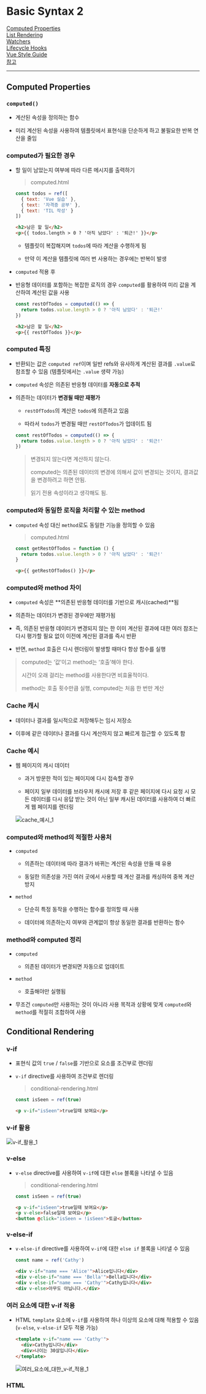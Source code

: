# Basic Syntax 2

[Computed Properties](#computed-properties)   
[List Rendering](#list-rendering)   
[Watchers](#watchers)   
[Lifecycle Hooks](#lifecycle-hooks)   
[Vue Style Guide](#vue-style-guide)   
[참고](#참고)   

---

## Computed Properties

### `computed()`

- 계산된 속성을 정의하는 함수

- 미리 계산된 속성을 사용하여 템플릿에서 표현식을 단순하게 하고 불필요한 반복 연산을 줄임

### computed가 필요한 경우

- 할 일이 남았는지 여부에 따라 다른 메시지를 출력하기
    
    > computed.html
    > 
    
    ```jsx
    const todos = ref([
      { text: 'Vue 실습' },
      { text: '자격증 공부' },
      { text: 'TIL 작성' }
    ])
    ```
    
    ```html
    <h2>남은 할 일</h2>
    <p>{{ todos.length > 0 ? '아직 남았다' : '퇴근!' }}</p>
    ```
    
    - 템플릿이 복잡해지며 `todos`에 따라 계산을 수행하게 됨

    - 만약 이 계산을 템플릿에 여러 번 사용하는 경우에는 반복이 발생

- `computed` 적용 후

- 반응형 데이터를 포함하는 복잡한 로직의 경우 `computed`를 활용하여 미리 값을 계산하여 계산된 값을 사용
    
    ```jsx
    const restOfTodos = computed(() => {
      return todos.value.length > 0 ? '아직 남았다' : '퇴근!'
    })
    ```
    
    ```html
    <h2>남은 할 일</h2>
    <p>{{ restOfTodos }}</p>
    ```
    

### computed 특징

- 반환되는 값은 `computed ref`이며 일반 refs와 유사하게 계산된 결과를 `.value`로 참조할 수 있음 (템플릿에서는 `.value` 생략 가능)

- `computed` 속성은 의존된 반응형 데이터를 **자동으로 추적**

- 의존하는 데이터가 **변경될 때만 재평가**
    - `restOfTodos`의 계산은 `todos`에 의존하고 있음
    
    - 따라서 `todos`가 변경될 때만 `restOfTodos`가 업데이트 됨
    
    ```jsx
    const restOfTodos = computed(() => {
      return todos.value.length > 0 ? '아직 남았다' : '퇴근!'
    })
    ```
    > 변경되지 않는다면 계산하지 않는다.
    >
    > computed는 의존된 데이터의 변경에 의해서 값이 변경되는 것이지, 결과값을 변경하려고 하면 안됨. 
    >
    >읽기 전용 속성이라고 생각해도 됨.
    >


### computed와 동일한 로직을 처리할 수 있는 method

- `computed` 속성 대신 `method`로도 동일한 기능을 정의할 수 있음
    
    > computed.html
    > 
    
    ```jsx
    const getRestOfTodos = function () {
      return todos.value.length > 0 ? '아직 남았다' : '퇴근!'
    }
    ```
    
    ```html
    <p>{{ getRestOfTodos() }}</p>
    ```
    

### computed와 method 차이

- `computed` 속성은 **의존된 반응형 데이터를 기반으로 캐시(cached)**됨

- 의존하는 데이터가 변경된 경우에만 재평가됨

- 즉, 의존된 반응형 데이터가 변경되지 않는 한 이미 계산된 결과에 대한 여러 참조는 다시 평가할 필요 없이 이전에 계산된 결과를 즉시 반환

- 반면, `method` 호출은 다시 렌더링이 발생할 때마다 항상 함수를 실행

> computed는 ‘값’이고 method는 ‘호출’해야 한다.
>
>시간이 오래 걸리는 method를 사용한다면 비효율적이다.
>
>method는 호출 횟수만큼 실행, computed는 처음 한 번만 계산
>

### Cache 캐시

- 데이터나 결과를 일시적으로 저장해두는 임시 저장소

- 이후에 같은 데이터나 결과를 다시 계산하지 않고 빠르게 접근할 수 있도록 함

### Cache 예시

- 웹 페이지의 캐시 데이터

    - 과거 방문한 적이 있는 페이지에 다시 접속할 경우

    - 페이지 일부 데이터를 브라우저 캐시에 저장 후 같은 페이지에 다시 요청 시 모든 데이터를 다시 응답 받는 것이 아닌 일부 캐시된 데이터를 사용하여 더 빠르게 웹 페이지를 렌더링
    
    ![cache_예시_1](./images/cache_예시_1.png)
    

### computed와 method의 적절한 사용처

- `computed`
    - 의존하는 데이터에 따라 결과가 바뀌는 계산된 속성을 만들 때 유용

    - 동일한 의존성을 가진 여러 곳에서 사용할 때 계산 결과를 캐싱하여 중복 계산 방지

- `method`
    - 단순히 특정 동작을 수행하는 함수를 정의할 때 사용

    - 데이터에 의존하는지 여부와 관계없이 항상 동일한 결과를 반환하는 함수

### method와 computed 정리

- `computed`
    - 의존된 데이터가 변경되면 자동으로 업데이트

- `method`
    - 호출해야만 실행됨

- 무조건 `computed`만 사용하는 것이 아니라 사용 목적과 상황에 맞게 `computed`와 `method`를 적절히 조합하여 사용

## Conditional Rendering

### v-if

- 표현식 값의 `true` / `false`를 기반으로 요소를 조건부로 렌더링

- `v-if` directive를 사용하여 조건부로 렌더링
    
    > conditional-rendering.html
    > 
    
    ```jsx
    const isSeen = ref(true)
    ```
    
    ```html
    <p v-if="isSeen">true일때 보여요</p>
    ```
    

### v-if 활용

![v-if_활용_1](./images/v-if_활용_1.png)

### v-else

- `v-else` directive를 사용하여 `v-if`에 대한 `else` 블록을 나타낼 수 있음
    
    > conditional-rendering.html
    > 
    
    ```jsx
    const isSeen = ref(true)
    ```
    
    ```html
    <p v-if="isSeen">true일때 보여요</p>
    <p v-else>false일때 보여요</p>
    <button @click="isSeen = !isSeen">토글</button>
    ```
    

### v-else-if

- `v-else-if` directive를 사용하여 `v-if`에 대한 `else if` 블록을 나타낼 수 있음
    
    ```jsx
    const name = ref('Cathy')
    ```
    
    ```html
    <div v-if="name === 'Alice'">Alice입니다</div>
    <div v-else-if="name === 'Bella'">Bella입니다</div>
    <div v-else-if="name === 'Cathy'">Cathy입니다</div>
    <div v-else>아무도 아닙니다.</div>
    ```
    

### 여러 요소에 대한 v-if 적용

- HTML `template` 요소에 `v-if`를 사용하여 하나 이상의 요소에 대해 적용할 수 있음 (`v-else`, `v-else-if` 모두 적용 가능)
    
    ```html
    <template v-if="name === 'Cathy'">
      <div>Cathy입니다</div>
      <div>나이는 30살입니다</div>
    </template>
    ```
    
    ![여러_요소에_대한_v-if_적용_1](./images/여러_요소에_대한_v-if_적용_1.png)
    

### HTML <template> element

- 페이지가 로드될 때 렌더링 되지 않지만 JavaScript를 사용하여 나중에 문서에서 사용할 수 있도록 하는 HTML을 보유하기 위한 메커니즘

- 보이지 않는 wrapper 역할

> 개발자도구 - element에서 template는 뜨지 않는다.
>

### v-show

- 표현식 값의 `true` / `false`를 기반으로 요소의 가시성(visibility)을 전환

### v-show 예시

- `v-show` 요소는 항상 DOM에 렌더링 되어있음

- CSS `display` 속성만 전환하기 때문
    
    ```jsx
    const isShow = ref(false)
    ```
    
    ```html
    <div v-show="isShow">v-show</div>
    ```
    
    ![v-show_예시_1](./images/v-show_예시_1.png)
    

### v-if와 v-show의 적절한 사용처

- `v-if` (Cheap initial load, expensive toggle)
    - 초기 조건이 false인 경우 아무 작업도 수행하지 않음

    - 토글 비용이 높음

- `v-show` (Expensive initial load, cheap toggle)
    - 초기 조건에 관계없이 항상 렌더링

    - 초기 렌더링 비용이 더 높음

- 콘텐츠를 매우 자주 전환해야 하는 경우에는 `v-show`를, 실행 중에 조건이 변경되지 않는 경우에는 `v-if`를 권장

> v-if는 false면 아예 그리지 않는데, v-show는 일단 그리고 보여줄지 안보여줄지를 결정한다.
>

## List Rendering

### v-for

- 소스 데이터(`Array`, `Object`, `Number`, `String`, `Iterarble`)를 기반으로 요소 또는 템플릿 블록을 여러 번 렌더링

### v-for 구조

- `v-for`는 **alias in expression** 형식의 특수 구문을 사용
    
    ```html
    <div v-for="item in items">
      {{ item.text }}
    </div>
    ```
    
- 인덱스(객체에서는 key)에 대한 별칭을 지정할 수 있음
    
    ```html
    <div v-for="value in object"></div>
    <div v-for="(value, key) in object"></div>
    <div v-for="(value, key, index) in object"></div>
    ```
    

### v-for 예시

- 배열 반복
    
    > list-rendering.html
    > 
    
    ```jsx
    const myArr = ref([
      { name: 'Alice', age: 20 },
      { name: 'Bella', age: 21 }
    ])
    ```
    
    ```html
    <div v-for="(item, index) in myArr">
      {{ index }} / {{ item }}
    </div>
    ```
    
- 객체 반복
    
    ```jsx
    const myObj = ref({
      name: 'Cathy',
      age: 30
    })
    ```
    
    ```html
    <div v-for="(value, key, index) in myObj">
      {{ index }} / {{ key }} / {{ value }}
    </div>
    ```
    

### 여러 요소에 대한 v-for 적용

- `HTML` `template` 요소에 `v-for`를 사용하여 하나 이상의 요소에 대해 반복 렌더링할 수 있음
    
    ```html
    <ul>
      <template v-for="item in myArr">
        <li>{{ item.name }}</li>
        <li>{{ item.age }}</li>
        <hr>
      </template>
    </ul>
    ```
    

### 중첩된 v-for

- 각 `v-for`의 하위 영역(scope)은 상위 영역에 접근할 수 있음
    
    ```jsx
    const myInfo = ref([
      { name: 'Alice', age: 20, friends: ['Bella', 'Cathy', 'Dan'] },
      { name: 'Bella', age: 21, friends: ['Alice', 'Cathy'] }
    ])
    ```
    
    ```html
    <ul v-for="item in myInfo">
      <li v-for="friend in item.friends">
        {{ item.name }} - {{ friend }}
      </li>
    </ul>
    ```
    

### 반드시 v-for와 key를 함께 사용한다

- 내부 컴포넌트의 상태를 일관되게 하여 데이터의 예측 가능한 행동을 유지하기 위함

### v-for와 key

- `key`는 반드시 각 요소에 대한 **고유한 값을 나타낼 수 있는 식별자**여야 함
    
    > v-for-with-key.html
    > 
    
    ```jsx
    let id = 0
    
    const items = ref([
      { id: id++, name: 'Alice' },
      { id: id++, name: 'Bella' }
    ])
    ```
    
    ```html
    <div v-for="item in items" :key="item.id">
      <!-- content -->
    </div>
    ```
    

### 내장 특수 속성 ‘key’

- number 혹은 string으로만 사용해야 함

- Vue의 내부 가상 DOM 알고리즘이 이전 목록과 새 노드 목록을 비교할 때 각 node를 식별하는 용도로 사용

- Vue 내부 동작 관련된 부분이기에 최대한 작성하려고 노력할 것

- https://vuejs.org/api/built-in-special-attributes.html#key

### 동일 요소에 v-for와 v-if를 함께 사용하지 않는다

- 동일한 요소에서 `v-if`가 `v-for`보다 우선순위가 더 높기 때문

- `v-if`에서의 조건은 `v-for` 범위의 변수에 접근할 수 없음

> 반복이 돌기 전에 조건문이 실행되기 때문에 v-for에서 순환하는 변수를 조건문에 실행시킬 수 없음
>

### v-for와 v-if 문제 상황

- `todo` 데이터 중 이미 처리한 `(isComplete === true) todo`만 출력하기
    
    > v-for-with-v-if.html
    > 
    
    ```jsx
    let id = 0
    
    const todos = ref([
      { id: id++, name: '복습', isComplete: true },
      { id: id++, name: '예습', isComplete: false },
      { id: id++, name: '저녁식사', isComplete: true },
      { id: id++, name: '노래방', isComplete: false }
    ])
    ```
    
- `v-if`가 더 높은 우선순위를 가지므로 `v-for` 범위의 `todo` 데이터를 `v-if`에서 사용할 수 없음

    > v-if로 필터링하고 싶음
    >
    
    ```html
    <ul>
      <li v-for="todo in todos" v-if="!todo.isComplete" :key="todo.id">
        {{ todo.name }}
      </li>
    </ul>
    ```
    
    ![v-for와_v-if_문제_상황_1](./images/v-for와_v-if_문제_상황_1.png)
    

### v-for와 v-if 해결법 2가지

- `computed` 활용

- `v-for`와 `<template>` 요소 활용

### v-for와 v-if 해결법

- **`computed`를 활용해 이미 필터링된 목록을 반환하여 반복**하도록 설정
    
    ```jsx
    const completeTodos = computed(() => {
      return todos.value.filter((todo) => !todo.isComplete)
    })
    ```
    
    ```html
    <ul>
      <li v-for="todo in completeTodos" :key="todo.id">
        {{ todo.name }}
      </li>
    </ul>
    ```
    
- `v-for`와 `template` 요소를 사용하여 **`v-if` 위치를 이동**
    
    ```jsx
    <ul>
      <template v-for="todo in todos" :key="todo.id">
        <li v-if="!todo.isComplete">
          {{ todo.name }}
        </li>
      </template>
    </ul>
    ```
    

## Watchers

### `watch()`

- 하나 이상의 반응형 데이터를 감시하고, 감시하는 데이터가 변경되면 콜백 함수를 호출

### watch 구조

```jsx
watch(source, (newValue, oldValue) => {
  // do something
})
```

- 첫 번째 인자 (`source`)
    - `watch`가 감시하는 대상 (반응형 변수, 값을 반환하는 함수 등)

- 두 번째 인자 (`callback function`)
    - `source`가 변경될 때 호출되는 콜백 함수

    - `newValue`
        - 감시하는 대상이 변화된 값

    - `oldValue` (`optional`)
        - 감시하는 대상의 기존 값

### watch 기본 동작

> watcher.html
> 

```html
<button @click="count++">Add 1</button>
<p>Count: {{ count }}</p>
```

```jsx
const count = ref(0)

watch(source, (newValue, oldValue) => {
  console.log(`newValue: ${newValue}, oldValue: ${oldValue}`)
})
```

![watch_기본_동작_1](./images/watch_기본_동작_1.png)

### watch 예시

- 감시하는 변수에 변화가 생겼을 때 연관 데이터 업데이트하기
    
    ```html
    <input v-model="message">
    <p>Message length: {{ messageLength }}</p>
    ```
    
    ```jsx
    const message = ref('')
    const messageLength = ref(0)
    
    watch(message, (newValue) => {
      messageLength.value = newValue.length
    })
    ```
    
    ![watch_예시_1](./images/watch_예시_1.png)
    

### 여러 source를 감시하는 watch

- 배열을 활용해서 여러 대상을 감시할 수 있음
    
    ```jsx
    watch([foo, bar], ([newFoo, newBar], [prevFoo, prevBar]) => {
      /* ... */
    })
    ```
    

### Computed와 Watchers

|  | Computed | Watchers |
| --- | --- | --- |
| 공통점 | 데이터의 변화를 감지하고 처리 | 데이터의 변화를 감지하고 처리 |
| 동작 | 의존하는 데이터 속성의 계산된 값을 반환 | 특정 데이터 속성의 변화를 감시하고 작업을 수행 (side-effects) |
| 사용 목적 | 계산한 값을 캐싱하여 재사용 중복 계산 방지 | 데이터 변화에 따른 특정 작업을 수행 |
| 사용 예시 | 연산된 길이, 필터링된 목록 계산 등 | DOM 변경, 다른 비동기 작업 수행, 외부 API와 연동 등 |

- **`computed`와 `watch` 모두 의존(감시)하는 원본 데이터를 직접 변경하지 않음**

## Lifecycle Hooks

### Lifecycle Hooks

- Vue 컴포넌트의 생성부터 소멸까지 각 단계에서 실행되는 함수

### Lifecycle Hooks Diagram

- 컴포넌트의 생애  주기 중간 중간에 함수를 제공

- 개발자는 컴포넌트의 특정 시점에 원하는 로직을 실행할 수 있음

![lifecyle_hooks_diagram_1](./images/lifecyle_hooks_diagram_1.png)

### Lifecycle Hooks 활용 예시 - Mounting

- Vue 컴포넌트 인스턴스가 **초기 렌더링 및 DOM 요소 생성이 완료된 후** 특정 로직을 수행하기
    
    > lifecycle-hooks.html
    > 
    
    ```jsx
    const { createApp, ref, onMounted } = Vue
    
    setup() {
    	onMounted(() => {
    		console.log('mounted')
    	})
    }
    ```
    
    ![lifecyle_hooks_활용_예시_mounting_1](./images/lifecyle_hooks_활용_예시_mounting_1.png)
    

### Lifecycle Hooks 활용 예시 - Updating

- 반응형 데이터의 변경으로 인해 컴포넌트의 **DOM이 업데이트된 후** 특정 로직을 수행하기
    
    ```html
    <button @click="count++">Add 1</button>
    <p>Count: {{ count }}</p>
    <p>{{ message }}</p>
    ```
    
    ```jsx
    const { createApp, ref, onMounted, onUpdated } = Vue
    
    const count = ref(0)
    const message = ref(null)
    
    onUpdated(() => {
      message.value = 'updated!'
    })
    ```
    
    ![lifecyle_hooks_활용_예시_updating_1](./images/lifecyle_hooks_활용_예시_updating_1.png)
    

### 주요 Lifecycle Hooks

- 생성 단계 / 마운트 단계 / 업데이트 단계 / 소멸 단계 등 다양한 단계 존재

- 가장 일반적으로 사용되는 것은 `onMounted`, `onUpdated`, `onUnmounted`

- https://vuejs.org/api/composition-api-lifecycle.html

## Vue Style Guide

### Vue Style Guide

- Vue의 스타일 가이드 규칙은 우선순위에 따라 4가지 범주로 나뉨

- 규칙 범주
    - 우선순위 A : 필수 (Essential)

    - 우선순위 B : 적극 권장 (Strongly Recommended)

    - 우선순위 C : 권장 (Recommended)

    - 우선순위 D : 주의 필요 (Use with Caution)

- https://vuejs.org/style-guide/

### 우선순위 별 특징

- A : 필수 (Essential)
    - 오류를 방지하는 데 도움이 되므로 어떤 경우에도 규칙을 학습하고 준수

- B : 적극 권장 (Strongly Recommended)
    - 가독성 및 / 또는 개발자 경험을 향상시킴

    - 규칙을 어겨도 코드는 여전히 실행되겠지만, 정당한 사유가 있어야 규칙을 위반할 수 있음

- C : 권장 (Recommended)
    - 일관성이 보장하도록 임의의 선택을 할 수 있음

- D : 주의 필요 (Use with Caution)
    - 잠재적 위험 특성을 고려함

- 우선순위 A였던 위 내용
    - v-for에 key 작성하기

    - 동일 요소에 v-if와 v-for 함께 사용하지 않기
    
    ![우선순위_별_특징_1](./images/우선순위_별_특징_1.png)
    

## 참고

### computed의 반환 값은 변경하지 말 것

- `computed`의 반환 값은 의존하는 데이터의 파생된 값
    - 이미 의존하는 데이터에 의해 계산이 완료된 값

- 일종의 snapshot이며 의존하는 데이터가 변경될 때만 새 snapshot이 생성됨

- 계산된 값은 읽기 전용으로 취급되어야 하며 변경되어서는 안됨

- 대신 새 값을 얻기 위해서는 의존하는 데이터를 업데이트 해야 함

### computed 사용 시 원본 배열 변경하지 말 것

- `computed`에서 `reverse()` 및 `sort()` 사용 시 원본 배열을 변경하기 때문에 원본 배열의 복사본을 만들어서 진행해야 함
    
    ```jsx
    return numbers.reverse() // X
    
    return [...numbers].reverse() // O
    ```
    

### Lifecycle Hooks는 동기적으로 작성할 것

- 컴포넌트 상태의 일관성 유지
    - 컴포넌트의 생명주기 동안 상태가 예측 가능하고 일관되게 유지되도록 보장

    - 비동기적으로 실행될 경우, 컴포넌트의 상태가 예상치 못한 시점에 변경될 수 있어 버그 발생 가능성이 높아짐

- Vue 내부 메커니즘과의 동기화
    - Vue의 내부 로직은 컴포넌트의 라이프사이클에 맞춰 최적화되어 있음

    - 동기적 실행을 통해 Vue의 내부 프로세스와 개발자가 작성한 코드가 정확히 동기화될 수 있음

- 비동기적으로 작성한 lifecycle hook 예시

    ```jsx
    setTimeout(() => {
    	onMounted(() => {
    		console.log('이 코드는 실행되지 않습니다!')
    	})
    }, 100)
    ```
    

### 배열 변경 관련 메서드

- `v-for`와 배열을 함께 사용 시 배열의 메서드를 주의해서 사용해야 함

- 변화 메서드
    - 호출하는 원본 배열을 변경

    - `push()`, `pop()`, `shift()`, `unshift()`, `splice()`, `sort()`, `reverse()`

- 배열 교체
    - 원본 배열을 수정하지 않고 항상 새 배열을 반환

    - `filter()`, `concat()`, `slice()`

### v-for와 배열을 활용해 “필터링 / 정렬” 활용하기

- 원본 데이터를 수정하거나 교체하지 않고 필터링하거나 정렬된 새로운 데이터를 표시하는 방법
    - `computed` 활용

    - `method` 활용 (`computed`가 불가능한 중첩된 `v-for`에 경우 사용)

- `computed` 활용
    - 원본 기반으로 필터링된 새로운 결과를 생성
    
    ```jsx
    const numbers = ref([1, 2, 3, 4, 5])
    
    const evenNumbers = computed(() => {
      return numbers.value.filter((number) => number % 2 === 0)
    })
    ```
    
    ```html
    <li v-for="num in evenNumbers">{{ num }}</li>
    ```
    
- `method` 활용
    - `computed`가 불가능한 중첩된 `v-for`에 경우
    
    ```jsx
    const numberSets = ref([
      [1, 2, 3, 4, 5],
      [6, 7, 8, 9, 10]
    ])
    
    const evenNumberSets = function (numbers) {
      return numbers.filter((number) => number % 2 === 0)
    }
    ```
    
    ```html
    <ul v-for="numbers in numberSets">
      <li v-for="num in evenNumberSets(numbers)">{{ num }}</li>
    </ul>
    ```
    

### 배열의 인텍스를 v-for의 key로 사용하지 말 것

```html
<div v-for="(item, index) in items" :key="index">  // X
  <!-- content -->
</div>
```

- 인덱스는 식별자가 아닌 배열의 항목 위치만 나타내기 때문

- 만약 새 요소가 배열의 끝이 아닌 위치 삽입되면 이미 반복된 구성 요소 데이터가 함께 업데이트되지 않기 때문

- 직접 고유한 값을 만들언는 메서드를 만들거나 외부 라이브러리 등을 활용하는 등 식별자 역할을 할 수 있는 값을 만들어 사용